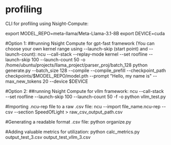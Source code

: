# profiling

CLI for profiling using Nsight-Compute:

export MODEL_REPO=meta-llama/Meta-Llama-3.1-8B
export DEVICE=cuda

#Option 1:
##running Nsight Compute for gpt-fast framework (You can choose your own kernel range using --launch-skip (start point) and --launch-count):
ncu --call-stack --replay-mode kernel --set roofline --launch-skip 100 --launch-count 50 -o /home/ubuntu/projects/llama_project/parser_proj/batch_128 python generate.py --batch_size 128 --compile --compile_prefill --checkpoint_path checkpoints/$MODEL_REPO/model.pth --prompt "Hello, my name is" --max_new_tokens 20 --device $DEVICE

#Option 2:
##running Nsight Compute for vllm framework:
ncu --call-stack --set roofline --launch-skip 100 --launch-count 50 -f -o <filename> python vllm_test.py

#Importing .ncu-rep file to a raw .csv file:
ncu --import file_name.ncu-rep --csv --section SpeedOfLight > raw_csv_output_path.csv

#Generating a readable format .csv file:
python organize.py

#Adding valuable metrics for utilization:
python calc_metrics.py output_test_3.csv output_test_vllm_3.csv


